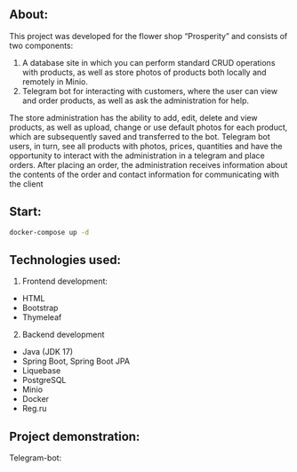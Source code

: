## About:
This project was developed for the flower shop “Prosperity” and consists of two components:
1) A database site in which you can perform standard CRUD operations with products, as well as store photos of products both locally and remotely in Minio.
2) Telegram bot for interacting with customers, where the user can view and order products, as well as ask the administration for help.

The store administration has the ability to add, edit, delete and view products, as well as upload, change or use default photos for each product, which are subsequently saved and transferred to the bot.
Telegram bot users, in turn, see all products with photos, prices, quantities and have the opportunity to interact with the administration in a telegram and place orders. After placing an order, the administration receives information about the contents of the order and contact information for communicating with the client

## Start:
```sh 
docker-compose up -d
```
## Technologies used:

1. Frontend development:

- HTML
- Bootstrap
- Thymeleaf

2. Backend development

- Java (JDK 17)
- Spring Boot, Spring Boot JPA
- Liquebase
- PostgreSQL
- Minio
- Docker
- Reg.ru

## Project demonstration:
Telegram-bot:

